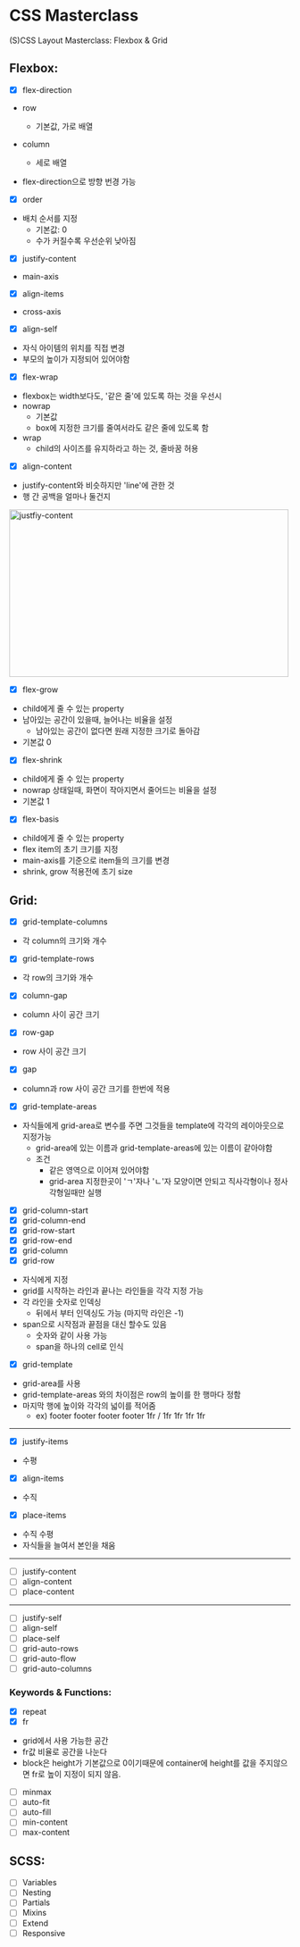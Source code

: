# CSS Masterclass

(S)CSS Layout Masterclass: Flexbox & Grid

## Flexbox:

- [x] flex-direction

* row
  - 기본값, 가로 배열
* column

  - 세로 배열

* flex-direction으로 방향 번경 가능

- [x] order

* 배치 순서를 지정
  - 기본값: 0
  - 수가 커질수록 우선순위 낮아짐

- [x] justify-content

* main-axis

- [x] align-items

* cross-axis

- [x] align-self

* 자식 아이템의 위치를 직접 변경
* 부모의 높이가 지정되어 있어야함

- [x] flex-wrap

* flexbox는 width보다도, '같은 줄'에 있도록 하는 것을 우선시
* nowrap
  * 기본값
  * box에 지정한 크기를 줄여서라도 같은 줄에 있도록 함
* wrap
  * child의 사이즈를 유지하라고 하는 것, 줄바꿈 허용

- [x] align-content

* justify-content와 비슷하지만 'line'에 관한 것
* 행 간 공백을 얼마나 둘건지
<img src="https://i.ibb.co/jhZgMC5/justfiy-content.png" alt="justfiy-content" width="500" height="300">

- [x] flex-grow
* child에게 줄 수 있는 property
* 남아있는 공간이 있을때, 늘어나는 비율을 설정
    * 남아있는 공간이 없다면 원래 지정한 크기로 돌아감
* 기본값 0
- [x] flex-shrink
* child에게 줄 수 있는 property
* nowrap 상태일때, 화면이 작아지면서 줄어드는 비율을 설정
* 기본값 1
- [x] flex-basis
* child에게 줄 수 있는 property
* flex item의 초기 크기를 지정
* main-axis를 기준으로 item들의 크기를 변경
* shrink, grow 적용전에 초기 size

## Grid:

- [x] grid-template-columns
* 각 column의 크기와 개수
- [x] grid-template-rows
* 각 row의 크기와 개수
- [x] column-gap
* column 사이 공간 크기
- [x] row-gap
* row 사이 공간 크기
- [x] gap
* column과 row 사이 공간 크기를 한번에 적용
- [x] grid-template-areas
* 자식들에게 grid-area로 변수를 주면 그것들을 template에 각각의 레이아웃으로 지정가능
    * grid-area에 있는 이름과 grid-template-areas에 있는 이름이 같아야함
    * 조건
        * 같은 영역으로 이어져 있어야함
        * grid-area 지정한곳이 'ㄱ'자나 'ㄴ'자 모양이면 안되고 직사각형이나 정사각형일때만 실행
- [x] grid-column-start
- [x] grid-column-end
- [x] grid-row-start
- [x] grid-row-end
- [x] grid-column
- [x] grid-row
* 자식에게 지정
* grid를 시작하는 라인과 끝나는 라인들을 각각 지정 가능
* 각 라인을 숫자로 인덱싱
    * 뒤에서 부터 인덱싱도 가능 (마지막 라인은 -1)
* span으로 시작점과 끝점을 대신 할수도 있음
    * 숫자와 같이 사용 가능
    * span을 하나의 cell로 인식

- [x] grid-template
* grid-area를 사용
* grid-template-areas 와의 차이점은 row의 높이를 한 행마다 정함
* 마지막 행에 높이와 각각의 넓이를 적어줌
    * ex) footer footer footer footer 1fr / 1fr 1fr 1fr 1fr
* * *
- [x] justify-items
* 수평
- [x] align-items
* 수직
- [x] place-items
* 수직 수평
* 자식들을 늘여서 본인을 채움
* * *
- [ ] justify-content
- [ ] align-content
- [ ] place-content
* * *
- [ ] justify-self
- [ ] align-self
- [ ] place-self
- [ ] grid-auto-rows
- [ ] grid-auto-flow
- [ ] grid-auto-columns

### Keywords & Functions:

- [x] repeat
- [x] fr
* grid에서 사용 가능한 공간
* fr값 비율로 공간을 나눈다
* block은 height가 기본값으로 0이기때문에 container에 height를 값을 주지않으면 fr로 높이 지정이 되지 않음.
- [ ] minmax
- [ ] auto-fit
- [ ] auto-fill
- [ ] min-content
- [ ] max-content

## SCSS:

- [ ] Variables
- [ ] Nesting
- [ ] Partials
- [ ] Mixins
- [ ] Extend
- [ ] Responsive
